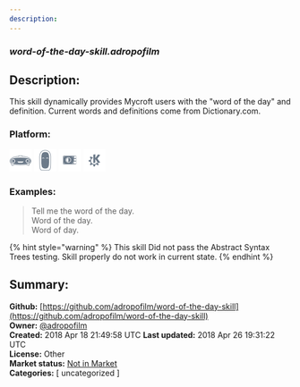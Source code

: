 ```yaml
---
description: 
---
```


### _word-of-the-day-skill.adropofilm_  
## Description:  
This skill dynamically provides Mycroft users with the "word of the day" and definition. Current words and definitions come from
Dictionary.com.  
### Platform:  
 ![Mark I](../.gitbook/assets/mark-1-icon.png)  ![Mark II](../.gitbook/assets/mark-2-icon.png)  ![Picroft](../.gitbook/assets/picroft-icon.png)  ![plasmoid](../.gitbook/assets/kde.png)   
### Examples:  
> Tell me the word of the day.  
> Word of the day.  
> Word of day.  
  
{% hint style="warning" %}
This skill Did not pass the Abstract Syntax Trees testing. Skill properly do not work in current state.
{% endhint %}
  
## Summary:  
**Github:** [https://github.com/adropofilm/word-of-the-day-skill](https://github.com/adropofilm/word-of-the-day-skill)  
**Owner:** [@adropofilm](https://github.com/adropofilm)  
**Created:** 2018 Apr 18 21:49:58 UTC  **Last updated:** 2018 Apr 26 19:31:22 UTC  
**License:** Other  
**Market status:** [Not in Market](https://market.mycroft.ai/skill/)  
**Categories:** [ uncategorized ]   
